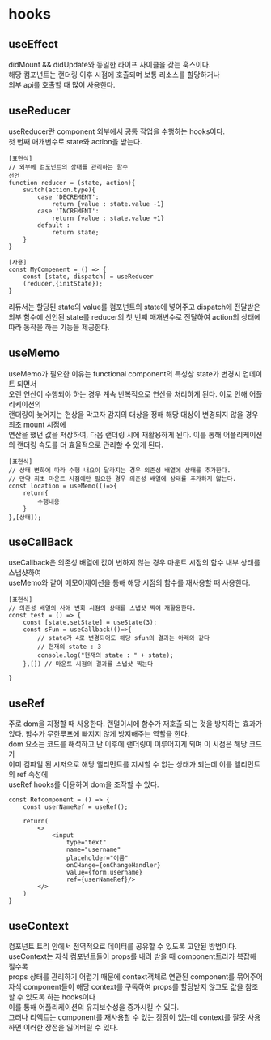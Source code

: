 # hooks

## useEffect
<p>
    didMount && didUpdate와 동일한 라이프 사이클을 갖는 훅스이다.</br>
    해당 컴포넌트는 랜더링 이후 시점에 호출되며 보통 리소스를 할당하거나 </br>
    외부 api를 호출할 때 많이 사용한다.
</p>

## useReducer
<p>
    useReducer란 component 외부에서 공통 작업을 수행하는 hooks이다.</br>
    첫 번째 매개변수로 state와 action을 받는다.

    [표현식]
    // 외부에 컴포넌트의 상태를 관리하는 함수
    선언
    function reducer = (state, action){
        switch(action.type){
            case 'DECREMENT':
                return {value : state.value -1}
            case 'INCREMENT':
                return {value : state.value +1}
            default :
                return state;
        }
    }

    [사용]
    const MyCompenent = () => {
        const [state, dispatch] = useReducer
        (reducer,{initState});
    }

리듀서는 할당된 state의 value를 컴포넌트의
state에 넣어주고 dispatch에 전달받은 외부 함수에
선언된 state를 reducer의 첫 번째 매개변수로
전달하여 action의 상태에 따라 동작을 하는 기능을
제공한다.
</p>

## useMemo
<p>
    useMemo가 필요한 이유는 functional component의 특성상 state가 변경시 업데이트 되면서</br>
    오랜 연산이 수행되야 하는 경우 계속 반복적으로 연산을 처리하게 된다. 이로 인해 어플리케이션의</br>
    랜더링이 늦어지는 현상을 막고자 감지의 대상을 정해 해당 대상이 변경되지 않을 경우 최초 mount 시점에</br>
    연산을 했던 값을 저장하여, 다음 랜더링 시에 재활용하게 된다. 이를 통해 어플리케이션의 랜더링 속도를 더 효율적으로 관리할 수 있게 된다.

    [표현식]
    // 상태 변화에 따라 수행 내요이 달라지는 경우 의존성 배열에 상태를 추가한다.
    // 만약 최초 마운트 시점에만 필요한 경우 의존성 배열에 상태를 추가하지 않는다.
    const location = useMemo(()=>{
        return{
            수행내용
        }
    },[상태]);
</p>

## useCallBack
<p>
    useCallback은 의존성 배열에 값이 변하지 않는 경우 마운트 시점의 함수 내부 상태를 스냅샷하여 </br>
    useMemo와 같이 메모이제이션을 통해 해당 시점의 함수를 재사용할 때 사용한다. </br>

    [표현식]
    // 의존성 배열의 사애 변화 시점의 상태를 스냅샷 찍어 재활용한다.
    const test = () => {
        const [state,setState] = useState(3);
        const sFun = useCallback(()=>{
            // state가 4로 변경되어도 해당 sfun의 결과는 아래와 같다
            // 현재의 state : 3
            console.log("현재의 state : " + state);
        },[]) // 마운트 시점의 결과를 스냅샷 찍는다
        
    }
</p>

## useRef
<p>
    주로 dom을 지정할 때 사용한다. 랜덜이시에 함수가 재호출 되는 것을 방지하는 효과가 있다.
    함수가 무한루프에 빠지지 않게 방지해주는 역할을 한다. </br>
    dom 요소는 코드를 해석하고 난 이후에 랜더링이 이루어지게 되며 이 시점은 해당 코드가 </br>
    이미 컴파일 된 시저으로 해당 앨리먼트를 지시할 수 없는 상태가 되는데 이를 앨리먼트의 ref 속성에 </br>
    useRef hooks를 이용하여 dom을 조작할 수 있다.

    const Refcomponent = () => {
        const userNameRef = useRef();

        return(
            <>
                <input
                    type="text"
                    name="username"
                    placeholder="이름"
                    onCHange={onChangeHandler}
                    value={form.username}
                    ref={userNameRef}/>
            </>
        )
    }
</p>

## useContext
<p>
    컴포넌트 트리 안에서 전역적으로 데이터를 공유할 수 있도록 고안된 방법이다.</br>
    useContext는 자식 컴포넌트들이 props를 내려 받을 때 component트리가 복잡해 질수록</br>
    props 상태를 관리하기 어렵기 때문에 context객체로 연관된 component를 묶어주어</br>
    자식 component들이 해당 context를 구독하여 props를 할당받지 않고도 값을 참조할 수 있도록 하는 hooks이다</br>
    이를 통해 어플리케이션의 유지보수성을 증가시킬 수 있다.</br>
    그러나 리엑트는 component를 재사용할 수 있는 장점이 있는데 context를 잘못 사용하면 이러한 장점을 잃어버릴 수 있다.
</p>